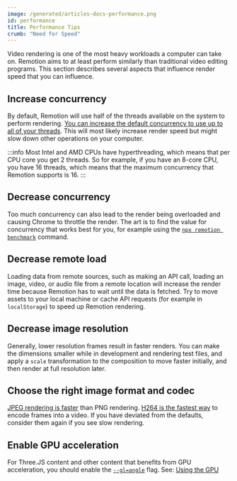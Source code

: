 ```yaml
---
image: /generated/articles-docs-performance.png
id: performance
title: Performance Tips
crumb: "Need for Speed"
---
```


Video rendering is one of the most heavy workloads a computer can take on. Remotion aims to at least perform similarly than traditional video editing programs. This section describes several aspects that influence render speed that you can influence.

## Increase concurrency

By default, Remotion will use half of the threads available on the system to perform rendering. [You can increase the default concurrency to use up to all of your threads](https://www.remotion.dev/docs/cli). This will most likely increase render speed but might slow down other operations on your computer.

:::info
Most Intel and AMD CPUs have hyperthreading, which means that per CPU core you get 2 threads. So for example, if you have an 8-core CPU, you have 16 threads, which means that the maximum concurrency that Remotion supports is 16.
:::

## Decrease concurrency

Too much concurrency can also lead to the render being overloaded and causing Chrome to throttle the render. The art is to find the value for concurrency that works best for you, for example using the [`npx remotion benchmark`](/docs/cli/benchmark) command.

## Decrease remote load

Loading data from remote sources, such as making an API call, loading an image, video, or audio file from a remote location will increase the render time because Remotion has to wait until the data is fetched. Try to move assets to your local machine or cache API requests (for example in `localStorage`) to speed up Remotion rendering.

## Decrease image resolution

Generally, lower resolution frames result in faster renders. You can make the dimensions smaller while in development and rendering test files, and apply a `scale` transformation to the composition to move faster initially, and then render at full resolution later.

## Choose the right image format and codec

[JPEG rendering is faster](/docs/config#setvideoimageformat) than PNG rendering. [H264 is the fastest way](/docs/encoding) to encode frames into a video. If you have deviated from the defaults, consider them again if you see slow rendering.

## Enable GPU acceleration

For Three.JS content and other content that benefits from GPU acceleration, you should enable the [`--gl=angle`](/docs/chromium-flags#--gl) flag. See: [Using the GPU](/docs/gpu)
